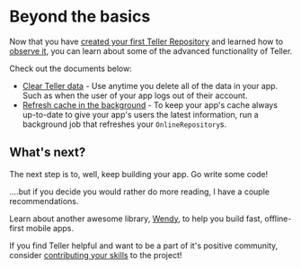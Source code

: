 # Beyond the basics

Now that you have [created your first Teller Repository](create_repository) and learned how to [observe it](observe_repository), you can learn about some of the advanced functionality of Teller. 

Check out the documents below:

* [Clear Teller data](clear) - Use anytime you delete all of the data in your app. Such as when the user of your app logs out of their account. 
* [Refresh cache in the background](refresh) - To keep your app's cache always up-to-date to give your app's users the latest information, run a background job that refreshes your `OnlineRepository`s.

## What's next? 

The next step is to, well, keep building your app. Go write some code! 

....but if you decide you would rather do more reading, I have a couple recommendations. 

Learn about another awesome library, [Wendy](https://github.com/levibostian/Wendy-Android), to help you build fast, offline-first mobile apps. 

If you find Teller helpful and want to be a part of it's positive community, consider [contributing your skills](contribute) to the project! 